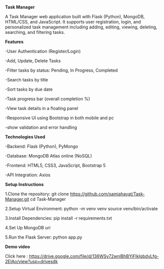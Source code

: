**Task Manager**

A Task Manager web application built with Flask (Python), MongoDB, 
HTML/CSS, and JavaScript. It supports user registration, login, and personalized 
task management including adding, editing, viewing, deleting, searching, and filtering tasks.


**Features**

-User Authentication (Register/Login)

-Add, Update, Delete Tasks

-Filter tasks by status: Pending, In Progress, Completed

-Search tasks by title

-Sort tasks by due date

-Task progress bar (overall completion %)

-View task details in a floating panel

-Responsive UI using Bootstrap in both mobile and pc 

-show validation and error handling 


**Technologies Used**

-Backend: Flask (Python), PyMongo

-Database: MongoDB Atlas online (NoSQL)

-Frontend: HTML5, CSS3, JavaScript, Bootstrap 5

-API Integration: Axios

**Setup Instructions**

1.Clone the repository:
   git clone https://github.com/samiahayat/Task-Manager.git
   cd Task-Manager
   
2.Setup Virtual Environment:
   python -m venv venv
   source venv/bin/activate
   
3.Install Dependencies:
   pip install -r requirements.txt  
   
4.Set Up MongoDB uri

5.Run the Flask Server:
   python app.py 

**Demo video**

Click here : https://drive.google.com/file/d/136WSy72wnlBhBYiFIklgbdvLfg-2EIAo/view?usp=drivesdk



   
